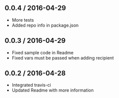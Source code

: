 ## 0.0.4 / 2016-04-29
- More tests
- Added repo info in package.json

## 0.0.3 / 2016-04-29
- Fixed sample code in Readme
- Fixed vars must be passed when adding recipient

## 0.0.2 / 2016-04-28
- Integrated travis-ci
- Updated Readme with more information
